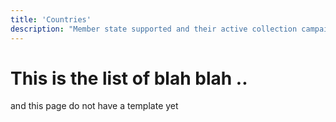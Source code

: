 ```yaml
---
title: 'Countries'
description: "Member state supported and their active collection campaign"
---
```


# This is the list of blah blah ..

and this page do not have a template yet

